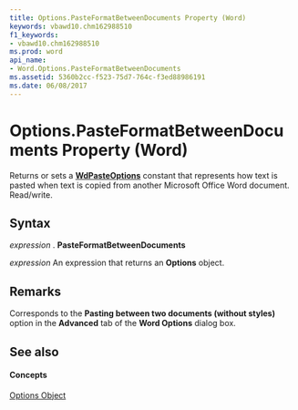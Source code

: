 ```yaml
---
title: Options.PasteFormatBetweenDocuments Property (Word)
keywords: vbawd10.chm162988510
f1_keywords:
- vbawd10.chm162988510
ms.prod: word
api_name:
- Word.Options.PasteFormatBetweenDocuments
ms.assetid: 5360b2cc-f523-75d7-764c-f3ed88986191
ms.date: 06/08/2017
---
```



# Options.PasteFormatBetweenDocuments Property (Word)

Returns or sets a **[WdPasteOptions](wdpasteoptions-enumeration-word.md)** constant that represents how text is pasted when text is copied from another Microsoft Office Word document. Read/write.


## Syntax

 _expression_ . **PasteFormatBetweenDocuments**

 _expression_ An expression that returns an **Options** object.


## Remarks

Corresponds to the **Pasting between two documents (without styles)** option in the **Advanced** tab of the **Word Options** dialog box.


## See also


#### Concepts


[Options Object](options-object-word.md)

